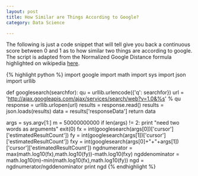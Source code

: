 ```yaml
---
layout: post
title: How Similar are Things According to Google?
category: Data Science

---
```


The following is just a code snippet that will tell give you back a continuous score between 0 and 1 as to how similar two things are according to google. The script is adapted from the Normalized Google Distance formula highlighted on wikipedia [here](http://en.wikipedia.org/wiki/Normalized_Google_distance).

{% highlight python %}
  import google
  import math
  import sys
  import json
  import urllib
  
  def googlesearch(searchfor):
      qu = urllib.urlencode({'q': searchfor})
      url = 'http://ajax.googleapis.com/ajax/services/search/web?v=1.0&%s' % qu
      response = urllib.urlopen(url)
      results = response.read()
      results = json.loads(results)
      data = results['responseData']
      return data
  
  args = sys.argv[1:]
  m = 50000000000
  if len(args) != 2:
      print "need two words as arguments"
      exit(0)
  fx = int(googlesearch(args[0])['cursor']['estimatedResultCount'])
  fy = int(googlesearch(args[1])['cursor']['estimatedResultCount'])
  fxy = int(googlesearch(args[0]+"+"+args[1])['cursor']['estimatedResultCount'])
  ngdnumerator = max(math.log10(fx),math.log10(fy))-math.log10(fxy)
  ngddenominator = math.log10(m)-min(math.log10(fx),math.log10(fy))
  ngd = ngdnumerator/ngddenominator
  print ngd
{% endhighlight %}
